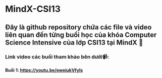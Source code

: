 # MindX-CSI13
## Đây là github repository chứa các file và video liên quan đến từng buổi học của khóa Computer Science Intensive của lớp CSI13 tại MindX 📖
### Link video các buổi tham khảo bên dưới📹:
#### Buổi 1: https://youtu.be/owejukVfyls

